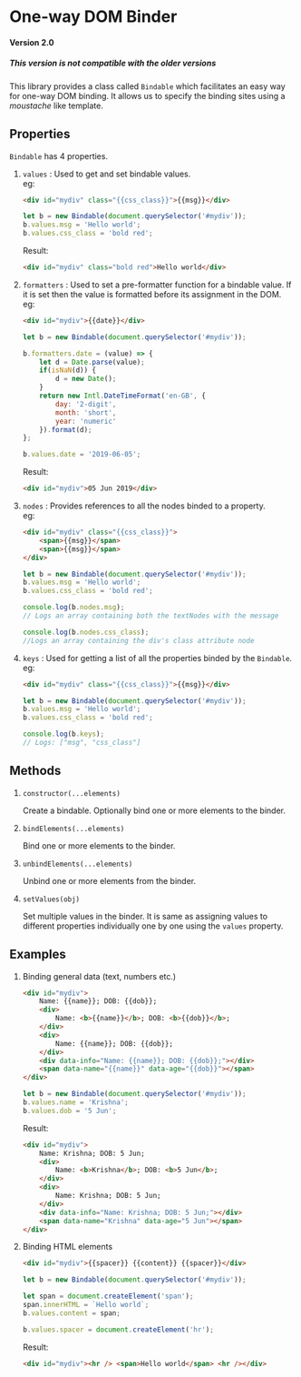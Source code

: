 # One-way DOM Binder
#### Version 2.0
##### This version is not compatible with the older versions

This library provides a class called ```Bindable``` which facilitates an easy way for one-way DOM binding. It allows us to specify the binding sites using a *moustache* like template.

## Properties

```Bindable``` has 4 properties.

1. ```values``` : Used to get and set bindable values.\
	eg:
	```html
	<div id="mydiv" class="{{css_class}}">{{msg}}</div>
	```
	```javascript
	let b = new Bindable(document.querySelector('#mydiv'));
	b.values.msg = 'Hello world';
	b.values.css_class = 'bold red';
	```
	Result:
	```html
	<div id="mydiv" class="bold red">Hello world</div>
	```
2. ```formatters``` : Used to set a pre-formatter function for a bindable value. If it is set then the value is formatted before its assignment in the DOM.
	eg:
	```html
	<div id="mydiv">{{date}}</div>
	```
	```javascript
	let b = new Bindable(document.querySelector('#mydiv'));

	b.formatters.date = (value) => {
		let d = Date.parse(value);
		if(isNaN(d)) {
			d = new Date();
		}
		return new Intl.DateTimeFormat('en-GB', {
			day: '2-digit',
			month: 'short',
			year: 'numeric'
		}).format(d);
	};

	b.values.date = '2019-06-05';
	```
	Result:
	```html
	<div id="mydiv">05 Jun 2019</div>
	```

3. ```nodes``` : Provides references to all the nodes binded to a property.\
	eg:
	```html
	<div id="mydiv" class="{{css_class}}">
		<span>{{msg}}</span>
		<span>{{msg}}</span>
	</div>
	```
	```javascript
	let b = new Bindable(document.querySelector('#mydiv'));
	b.values.msg = 'Hello world';
	b.values.css_class = 'bold red';
	
	console.log(b.nodes.msg);
	// Logs an array containing both the textNodes with the message

	console.log(b.nodes.css_class);
	//Logs an array containing the div's class attribute node
	```

4. ```keys``` : Used for getting a list of all the properties binded by the ```Bindable```.\
	eg:
	```html
	<div id="mydiv" class="{{css_class}}">{{msg}}</div>
	```
	```javascript
	let b = new Bindable(document.querySelector('#mydiv'));
	b.values.msg = 'Hello world';
	b.values.css_class = 'bold red';
	
	console.log(b.keys);
	// Logs: ["msg", "css_class"]
	```

## Methods

1. ```constructor(...elements)```

	Create a bindable. Optionally bind one or more elements to the binder.

2. ```bindElements(...elements)```

	Bind one or more elements to the binder.

3. ```unbindElements(...elements)```

	Unbind one or more elements from the binder.

4. ```setValues(obj)```

	Set multiple values in the binder. It is same as assigning values to different properties individually one by one using the ```values``` property.


## Examples
1. Binding general data (text, numbers etc.)
	```html
	<div id="mydiv">
		Name: {{name}}; DOB: {{dob}};
		<div>
			Name: <b>{{name}}</b>; DOB: <b>{{dob}}</b>;
		</div>
		<div>
			Name: {{name}}; DOB: {{dob}};
		</div>
		<div data-info="Name: {{name}}; DOB: {{dob}};"></div>
		<span data-name="{{name}}" data-age="{{dob}}"></span>
	</div>
	```
	```javascript
	let b = new Bindable(document.querySelector('#mydiv'));
	b.values.name = 'Krishna';
	b.values.dob = '5 Jun'; 
	```
	Result:
	```html
	<div id="mydiv">
		Name: Krishna; DOB: 5 Jun;
		<div>
			Name: <b>Krishna</b>; DOB: <b>5 Jun</b>;
		</div>
		<div>
			Name: Krishna; DOB: 5 Jun;
		</div>
		<div data-info="Name: Krishna; DOB: 5 Jun;"></div>
		<span data-name="Krishna" data-age="5 Jun"></span>
	</div>
	```

2. Binding HTML elements
	```html
	<div id="mydiv">{{spacer}} {{content}} {{spacer}}</div>
	```
	```javascript
	let b = new Bindable(document.querySelector('#mydiv'));
	
	let span = document.createElement('span');
	span.innerHTML = `Hello world`;
	b.values.content = span;

	b.values.spacer = document.createElement('hr');
	```
	Result:
	```html
	<div id="mydiv"><hr /> <span>Hello world</span> <hr /></div>
	```